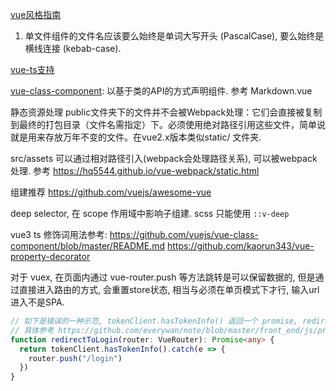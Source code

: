 [vue风格指南](https://cn.vuejs.org/v2/style-guide/)
1. 单文件组件的文件名应该要么始终是单词大写开头 (PascalCase), 要么始终是横线连接 (kebab-case).



[vue-ts支持](https://cn.vuejs.org/v2/guide/typescript.html)

[vue-class-component](https://github.com/vuejs/vue-class-component): 以基于类的API的方式声明组件. 参考 Markdown.vue


静态资源处理
public文件夹下的文件并不会被Webpack处理：它们会直接被复制到最终的打包目录（文件名需指定）下。必须使用绝对路径引用这些文件，简单说就是用来存放万年不变的文件。在vue2.x版本类似static/ 文件夹.

src/assets 可以通过相对路径引入(webpack会处理路径关系), 可以被webpack处理. 参考 https://hq5544.github.io/vue-webpack/static.html

组建推荐 https://github.com/vuejs/awesome-vue

deep selector, 在 scope 作用域中影响子组建. scss 只能使用 `::v-deep `

vue3 ts 修饰词用法参考:
https://github.com/vuejs/vue-class-component/blob/master/README.md
https://github.com/kaorun343/vue-property-decorator


对于 vuex, 在页面内通过 vue-router.push 等方法跳转是可以保留数据的, 但是通过直接进入路由的方式, 会重置store状态, 相当与必须在单页模式下才行, 输入url进入不是SPA.


```Typescript
// 如下是错误的一种示范, tokenClient.hasTokenInfo() 返回一个 promise, redirectToLogin 返回的是 hasTokenInfo() 是否执行, 而不论hasTokenInfo内是 resolved, 还是 reject
// 具体参考 https://github.com/everywan/note/blob/master/front_end/js/promise.md
function redirectToLogin(router: VueRouter): Promise<any> {
  return tokenClient.hasTokenInfo().catch(e => {
    router.push("/login")
  })
}
```